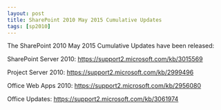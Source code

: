```yaml
---
layout: post
title: SharePoint 2010 May 2015 Cumulative Updates
tags: [sp2010]
---
```


The SharePoint 2010 May 2015 Cumulative Updates have been released:

SharePoint Server 2010: <https://support2.microsoft.com/kb/3015569>

Project Server 2010: <https://support2.microsoft.com/kb/2999496>

Office Web Apps 2010: <https://support2.microsoft.com/kb/2956080>

Office Updates: <https://support2.microsoft.com/kb/3061974>